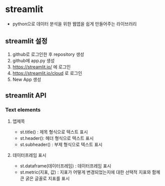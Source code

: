 # streamlit
+ python으로 데이터 분석을 위한 웹앱을 쉽게 만들어주는 라이브러리

## streamlit 설정
1. github로 로그인한 후 repository 생성
2. github에 app.py 생성
3. https://streamlit.io/ 에 로그인 
4. https://streamlit.io/cloud 로 로그인
5. New App 생성

## streamlit API

### Text elements
1. 앱제목 
    + st.title() : 제목 형식으로 텍스트 표시 
    + st.header(): 헤더 형식으로 텍스트 표시
    + st.subheader() : 부제 형식으로 텍스트 표시

2. 데이터프레임 표시
    + st.dataframe(데이터프레임) : 데이터프레임 표시
    + st.metric(지표, 값) : 지표가 어떻게 변경되었는지에 대한 선택적 지표와 함께 큰 굵은 글꼴로 지표를 표시
